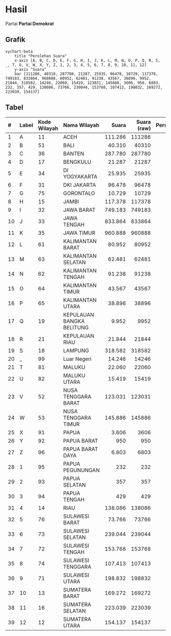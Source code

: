 # Hasil

Partai **Partai Demokrat**

## Grafik

```mermaid
xychart-beta
    title "Perolehan Suara"
    x-axis [A, B, C, D, E, F, G, H, I, J, K, L, M, N, O, P, Q, R, S, _, T, U, V, W, X, Y, Z, 1, 2, 3, 4, 5, 6, 7, 8, 9, 10, 11, 12]
    y-axis "Suara"
    bar [111286, 40310, 287780, 21287, 25935, 96478, 10729, 117378, 749183, 833864, 960888, 80952, 62481, 91238, 43567, 38896, 9952, 21844, 318582, 14246, 22060, 15419, 123031, 145886, 3606, 950, 6803, 232, 357, 429, 138086, 73766, 239044, 153768, 107413, 198832, 169272, 223039, 154137]
```

## Tabel

| #  | Label | Kode Wilayah | Nama Wilayah              | Suara   | Suara (raw) | Persentase |
|:-- |:----- |:------------ |:------------------------- | -------:| -----------:| ----------:|
| 1  | A     | 11           | ACEH                      | 111.286 | 111286      | 1,95       |
| 2  | B     | 51           | BALI                      | 40.310  | 40310       | 0,71       |
| 3  | C     | 36           | BANTEN                    | 287.780 | 287780      | 5,04       |
| 4  | D     | 17           | BENGKULU                  | 21.287  | 21287       | 0,37       |
| 5  | E     | 34           | DI YOGYAKARTA             | 25.935  | 25935       | 0,45       |
| 6  | F     | 31           | DKI JAKARTA               | 96.478  | 96478       | 1,69       |
| 7  | G     | 75           | GORONTALO                 | 10.729  | 10729       | 0,19       |
| 8  | H     | 15           | JAMBI                     | 117.378 | 117378      | 2,05       |
| 9  | I     | 32           | JAWA BARAT                | 749.183 | 749183      | 13,11      |
| 10 | J     | 33           | JAWA TENGAH               | 833.864 | 833864      | 14,60      |
| 11 | K     | 35           | JAWA TIMUR                | 960.888 | 960888      | 16,82      |
| 12 | L     | 61           | KALIMANTAN BARAT          | 80.952  | 80952       | 1,42       |
| 13 | M     | 63           | KALIMANTAN SELATAN        | 62.481  | 62481       | 1,09       |
| 14 | N     | 62           | KALIMANTAN TENGAH         | 91.238  | 91238       | 1,60       |
| 15 | O     | 64           | KALIMANTAN TIMUR          | 43.567  | 43567       | 0,76       |
| 16 | P     | 65           | KALIMANTAN UTARA          | 38.896  | 38896       | 0,68       |
| 17 | Q     | 19           | KEPULAUAN BANGKA BELITUNG | 9.952   | 9952        | 0,17       |
| 18 | R     | 21           | KEPULAUAN RIAU            | 21.844  | 21844       | 0,38       |
| 19 | S     | 18           | LAMPUNG                   | 318.582 | 318582      | 5,58       |
| 20 | _     | 99           | Luar Negeri               | 14.246  | 14246       | 0,25       |
| 21 | T     | 81           | MALUKU                    | 22.060  | 22060       | 0,39       |
| 22 | U     | 82           | MALUKU UTARA              | 15.419  | 15419       | 0,27       |
| 23 | V     | 52           | NUSA TENGGARA BARAT       | 123.031 | 123031      | 2,15       |
| 24 | W     | 53           | NUSA TENGGARA TIMUR       | 145.886 | 145886      | 2,55       |
| 25 | X     | 91           | PAPUA                     | 3.606   | 3606        | 0,06       |
| 26 | Y     | 92           | PAPUA BARAT               | 950     | 950         | 0,02       |
| 27 | Z     | 96           | PAPUA BARAT DAYA          | 6.803   | 6803        | 0,12       |
| 28 | 1     | 95           | PAPUA PEGUNUNGAN          | 232     | 232         | 0,00       |
| 29 | 2     | 93           | PAPUA SELATAN             | 357     | 357         | 0,01       |
| 30 | 3     | 94           | PAPUA TENGAH              | 429     | 429         | 0,01       |
| 31 | 4     | 14           | RIAU                      | 138.086 | 138086      | 2,42       |
| 32 | 5     | 76           | SULAWESI BARAT            | 73.766  | 73766       | 1,29       |
| 33 | 6     | 73           | SULAWESI SELATAN          | 239.044 | 239044      | 4,18       |
| 34 | 7     | 72           | SULAWESI TENGAH           | 153.768 | 153768      | 2,69       |
| 35 | 8     | 74           | SULAWESI TENGGARA         | 107.413 | 107413      | 1,88       |
| 36 | 9     | 71           | SULAWESI UTARA            | 198.832 | 198832      | 3,48       |
| 37 | 10    | 13           | SUMATERA BARAT            | 169.272 | 169272      | 2,96       |
| 38 | 11    | 16           | SUMATERA SELATAN          | 223.039 | 223039      | 3,90       |
| 39 | 12    | 12           | SUMATERA UTARA            | 154.137 | 154137      | 2,70       |



